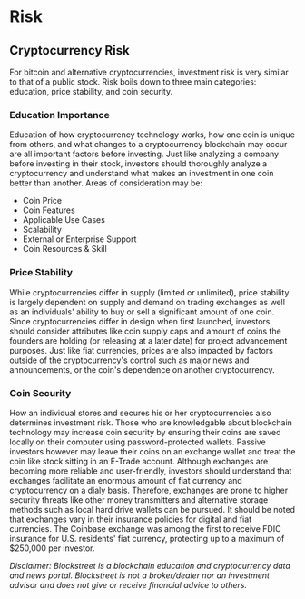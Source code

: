 # Risk
 
## Cryptocurrency Risk

For bitcoin and alternative cryptocurrencies, investment risk is very similar to that of a public stock. Risk boils down to three main categories: education, price stability, and coin security. 

### Education Importance
Education of how cryptocurrency technology works, how one coin is unique from others, and what changes to a cryptocurrency blockchain may occur are all important factors before investing. Just like analyzing a company before investing in their stock, investors should thoroughly analyze a cryptocurrency and understand what makes an investment in one coin better than another. Areas of consideration may be:
- Coin Price
- Coin Features
- Applicable Use Cases
- Scalability
- External or Enterprise Support
- Coin Resources & Skill

### Price Stability
While cryptocurrencies differ in supply (limited or unlimited), price stability is largely dependent on supply and demand on trading exchanges as well as an individuals' ability to buy or sell a significant amount of one coin. Since cryptocurrencies differ in design when first launched, investors should consider attributes like coin supply caps and amount of coins the founders are holding (or releasing at a later date) for project advancement purposes. Just like fiat currencies, prices are also impacted by factors outside of the cryptocurrency's control such as major news and announcements, or the coin's dependence on another cryptocurrency.

### Coin Security
How an individual stores and secures his or her cryptocurrencies also determines investment risk. Those who are knowledgable about blockchain technology may increase coin security by ensuring their coins are saved locally on their computer using password-protected wallets. Passive investors however may leave their coins on an exchange wallet and treat the coin like  stock sitting in an E-Trade account. Although exchanges are becoming more reliable and user-friendly, investors should understand that exchanges facilitate an enormous amount of fiat currency and cryptocurrency on a dialy basis. Therefore, exchanges are prone to higher security threats like other money transmitters and alternative storage methods such as local hard drive wallets can be pursued. It should be noted that exchanges vary in their insurance policies for digital and fiat currencies. The Coinbase exchange was among the first to receive FDIC insurance for U.S. residents' fiat currency, protecting up to a maximum of $250,000 per investor.


*Disclaimer: Blockstreet is a blockchain education and cryptocurrency data and news portal. Blockstreet is not a broker/dealer nor an investment advisor and does not give or receive financial advice to others.*
